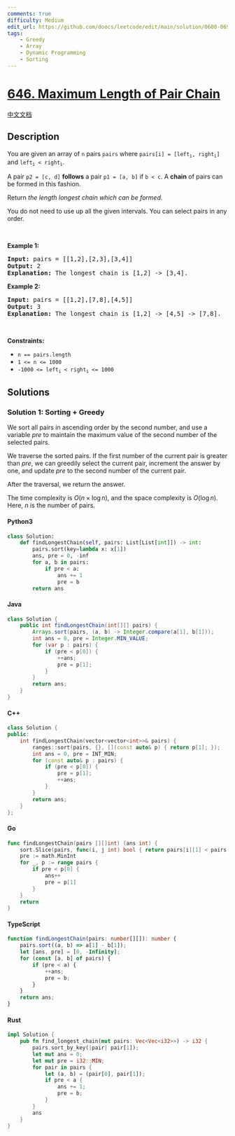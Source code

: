```yaml
---
comments: true
difficulty: Medium
edit_url: https://github.com/doocs/leetcode/edit/main/solution/0600-0699/0646.Maximum%20Length%20of%20Pair%20Chain/README_EN.md
tags:
    - Greedy
    - Array
    - Dynamic Programming
    - Sorting
---
```


<!-- problem:start -->

# [646. Maximum Length of Pair Chain](https://leetcode.com/problems/maximum-length-of-pair-chain)

[中文文档](/solution/0600-0699/0646.Maximum%20Length%20of%20Pair%20Chain/README.md)

## Description

<!-- description:start -->

<p>You are given an array of <code>n</code> pairs <code>pairs</code> where <code>pairs[i] = [left<sub>i</sub>, right<sub>i</sub>]</code> and <code>left<sub>i</sub> &lt; right<sub>i</sub></code>.</p>

<p>A pair <code>p2 = [c, d]</code> <strong>follows</strong> a pair <code>p1 = [a, b]</code> if <code>b &lt; c</code>. A <strong>chain</strong> of pairs can be formed in this fashion.</p>

<p>Return <em>the length longest chain which can be formed</em>.</p>

<p>You do not need to use up all the given intervals. You can select pairs in any order.</p>

<p>&nbsp;</p>
<p><strong class="example">Example 1:</strong></p>

<pre>
<strong>Input:</strong> pairs = [[1,2],[2,3],[3,4]]
<strong>Output:</strong> 2
<strong>Explanation:</strong> The longest chain is [1,2] -&gt; [3,4].
</pre>

<p><strong class="example">Example 2:</strong></p>

<pre>
<strong>Input:</strong> pairs = [[1,2],[7,8],[4,5]]
<strong>Output:</strong> 3
<strong>Explanation:</strong> The longest chain is [1,2] -&gt; [4,5] -&gt; [7,8].
</pre>

<p>&nbsp;</p>
<p><strong>Constraints:</strong></p>

<ul>
	<li><code>n == pairs.length</code></li>
	<li><code>1 &lt;= n &lt;= 1000</code></li>
	<li><code>-1000 &lt;= left<sub>i</sub> &lt; right<sub>i</sub> &lt;= 1000</code></li>
</ul>

<!-- description:end -->

## Solutions

<!-- solution:start -->

### Solution 1: Sorting + Greedy

We sort all pairs in ascending order by the second number, and use a variable $\textit{pre}$ to maintain the maximum value of the second number of the selected pairs.

We traverse the sorted pairs. If the first number of the current pair is greater than $\textit{pre}$, we can greedily select the current pair, increment the answer by one, and update $\textit{pre}$ to the second number of the current pair.

After the traversal, we return the answer.

The time complexity is $O(n \times \log n)$, and the space complexity is $O(\log n)$. Here, $n$ is the number of pairs.

<!-- tabs:start -->

#### Python3

```python
class Solution:
    def findLongestChain(self, pairs: List[List[int]]) -> int:
        pairs.sort(key=lambda x: x[1])
        ans, pre = 0, -inf
        for a, b in pairs:
            if pre < a:
                ans += 1
                pre = b
        return ans
```

#### Java

```java
class Solution {
    public int findLongestChain(int[][] pairs) {
        Arrays.sort(pairs, (a, b) -> Integer.compare(a[1], b[1]));
        int ans = 0, pre = Integer.MIN_VALUE;
        for (var p : pairs) {
            if (pre < p[0]) {
                ++ans;
                pre = p[1];
            }
        }
        return ans;
    }
}
```

#### C++

```cpp
class Solution {
public:
    int findLongestChain(vector<vector<int>>& pairs) {
        ranges::sort(pairs, {}, [](const auto& p) { return p[1]; });
        int ans = 0, pre = INT_MIN;
        for (const auto& p : pairs) {
            if (pre < p[0]) {
                pre = p[1];
                ++ans;
            }
        }
        return ans;
    }
};
```

#### Go

```go
func findLongestChain(pairs [][]int) (ans int) {
	sort.Slice(pairs, func(i, j int) bool { return pairs[i][1] < pairs[j][1] })
	pre := math.MinInt
	for _, p := range pairs {
		if pre < p[0] {
			ans++
			pre = p[1]
		}
	}
	return
}
```

#### TypeScript

```ts
function findLongestChain(pairs: number[][]): number {
    pairs.sort((a, b) => a[1] - b[1]);
    let [ans, pre] = [0, -Infinity];
    for (const [a, b] of pairs) {
        if (pre < a) {
            ++ans;
            pre = b;
        }
    }
    return ans;
}
```

#### Rust

```rust
impl Solution {
    pub fn find_longest_chain(mut pairs: Vec<Vec<i32>>) -> i32 {
        pairs.sort_by_key(|pair| pair[1]);
        let mut ans = 0;
        let mut pre = i32::MIN;
        for pair in pairs {
            let (a, b) = (pair[0], pair[1]);
            if pre < a {
                ans += 1;
                pre = b;
            }
        }
        ans
    }
}
```

<!-- tabs:end -->

<!-- solution:end -->

<!-- problem:end -->
